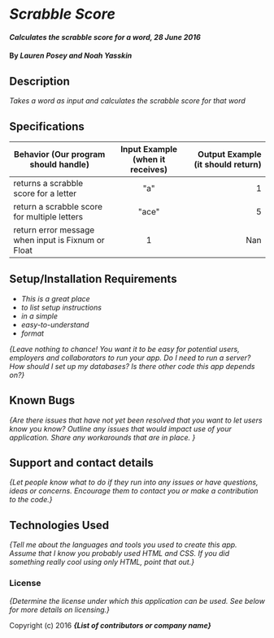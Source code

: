 # _Scrabble Score_

#### _Calculates the scrabble score for a word, 28 June 2016_

#### By _**Lauren Posey and Noah Yasskin**_

## Description

_Takes a word as input and calculates the scrabble score for that word_

## Specifications


| Behavior (Our program should handle) | Input Example (when it receives) | Output Example (it should return)|
| ------------- |:-------------:| -----:|
| returns a scrabble score for a letter | "a" | 1 |
| return a scrabble score for multiple letters | "ace" | 5 |
| return error message when input is Fixnum or Float | 1 | Nan  |


## Setup/Installation Requirements

* _This is a great place_
* _to list setup instructions_
* _in a simple_
* _easy-to-understand_
* _format_

_{Leave nothing to chance! You want it to be easy for potential users, employers and collaborators to run your app. Do I need to run a server? How should I set up my databases? Is there other code this app depends on?}_

## Known Bugs

_{Are there issues that have not yet been resolved that you want to let users know you know?  Outline any issues that would impact use of your application.  Share any workarounds that are in place. }_

## Support and contact details

_{Let people know what to do if they run into any issues or have questions, ideas or concerns.  Encourage them to contact you or make a contribution to the code.}_

## Technologies Used

_{Tell me about the languages and tools you used to create this app. Assume that I know you probably used HTML and CSS. If you did something really cool using only HTML, point that out.}_

### License

*{Determine the license under which this application can be used.  See below for more details on licensing.}*

Copyright (c) 2016 **_{List of contributors or company name}_**
